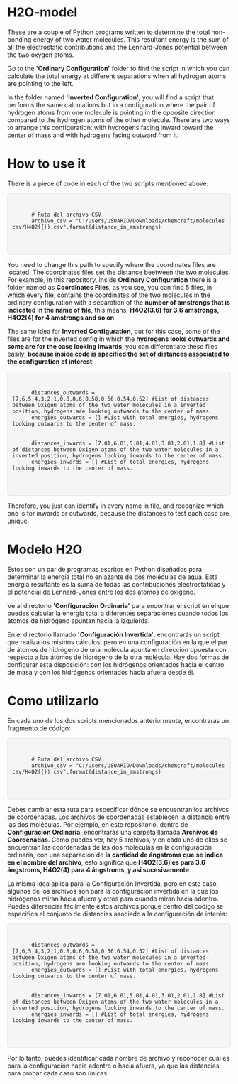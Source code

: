 # H2O-model
These are a couple of Python programs written to determine the total non-bonding energy of two water molecules. This resultant energy is the sum of all the electrostatic contributions and the Lennard-Jones potential between the two oxygen atoms.

Go to the **'Ordinary Configuration'** folder to find the script in which you can calculate the total energy at different separations when all hydrogen atoms are pointing to the left.

In the folder named **'Inverted Configuration'**, you will find a script that performs the same calculations but in a configuration where the pair of hydrogen atoms from one molecule is pointing in the opposite direction compared to the hydrogen atoms of the other molecule. There are two ways to arrange this configuration: with hydrogens facing inward toward the center of mass and with hydrogens facing outward from it.

# How to use it

There is a piece of code in each of the two scripts mentioned above:

<div style="background-color:#f5f5f5; padding:10px; border-radius:5px; border:1px solid #ddd;">
  <pre>
    <code>
      # Ruta del archivo CSV
      archivo_csv = "C:/Users/USUARIO/Downloads/chemcraft/molecules csv/H4O2({}).csv".format(distance_in_amstrongs)
    </code>
  </pre>
</div>

You need to change this path to specify where the coordinates files are located. The coordinates files set the distance beetween the two molecules. For example, in this repository, inside **Ordinary Configuration** there is a folder named as **Coordinates Files**, as you see, you can find 5 files, in which every file, contains the coordinates of the two molecules in the ordinary configuration with a separation of the **number of amstrongs that is indicated in the name of file**, this means, **H4O2(3.6) for 3.6 amstrongs, H4O2(4) for 4 amstrongs and so on**. 

The same idea for **Inverted Configuration**, but for this case, some of the files are for the inverted config in which the **hydrogens looks outwards and some are for the case looking inwards**, you can differentiate these files easily, **because inside code is specified the set of distances associated to the configuration of interest**:

<div style="background-color:#f5f5f5; padding:10px; border-radius:5px; border:1px solid #ddd;">
  <pre>
    <code>
      distances_outwards = [7,6,5,4,3,2,1,0.8,0.6,0.58,0.56,0.54,0.52] #List of distances between Oxigen atoms of the two water molecules in a inverted position, hydrogens are looking outwards to the center of mass.
      energies_outwards = [] #List with total energies, hydrogens looking outwards to the center of mass.
    </code>
    <code>
      distances_inwards = [7.01,6.01,5.01,4.01,3.01,2.01,1.8] #List of distances between Oxigen atoms of the two water molecules in a inverted position, hydrogens looking inwards to the center of mass.
      energies_inwards = [] #List of total energies, hydrogens looking inwards to the center of mass.
    </code>
  </pre>
</div>

Therefore, you just can identify in every name in file, and recognize which one is for inwards or outwards, because the distances to test each case are unique.

# Modelo H2O

Estos son un par de programas escritos en Python diseñados para determinar la energía total no enlazante de dos moléculas de agua. Esta energía resultante es la suma de todas las contribuciones electrostáticas y el potencial de Lennard-Jones entre los dos átomos de oxígeno.

Ve al directorio **'Configuración Ordinaria'** para encontrar el script en el que puedes calcular la energía total a diferentes separaciones cuando todos los átomos de hidrógeno apuntan hacia la izquierda.

En el directorio llamado **'Configuración Invertida'**, encontrarás un script que realiza los mismos cálculos, pero en una configuración en la que el par de átomos de hidrógeno de una molécula apunta en dirección opuesta con respecto a los átomos de hidrógeno de la otra molécula. Hay dos formas de configurar esta disposición: con los hidrógenos orientados hacia el centro de masa y con los hidrógenos orientados hacia afuera desde él.

# Como utilizarlo

En cada uno de los dos scripts mencionados anteriormente, encontrarás un fragmento de código:

<div style="background-color:#f5f5f5; padding:10px; border-radius:5px; border:1px solid #ddd;">
  <pre>
    <code>
      # Ruta del archivo CSV
      archivo_csv = "C:/Users/USUARIO/Downloads/chemcraft/molecules csv/H4O2({}).csv".format(distance_in_amstrongs)
    </code>
  </pre>
</div>

Debes cambiar esta ruta para especificar dónde se encuentran los archivos de coordenadas. Los archivos de coordenadas establecen la distancia entre las dos moléculas. Por ejemplo, en este repositorio, dentro de **Configuración Ordinaria**, encontrarás una carpeta llamada **Archivos de Coordenadas**. Como puedes ver, hay 5 archivos, y en cada uno de ellos se encuentran las coordenadas de las dos moléculas en la configuración ordinaria, con una separación de **la cantidad de ángstroms que se indica en el nombre del archivo**, esto significa que **H4O2(3.6) es para 3.6 ángstroms, H4O2(4) para 4 ángstroms, y así sucesivamente**.

La misma idea aplica para la Configuración Invertida, pero en este caso, algunos de los archivos son para la configuración invertida en la que los hidrógenos miran hacia afuera y otros para cuando miran hacia adentro. Puedes diferenciar fácilmente estos archivos porque dentro del código se especifica el conjunto de distancias asociado a la configuración de interés:

<div style="background-color:#f5f5f5; padding:10px; border-radius:5px; border:1px solid #ddd;">
  <pre>
    <code>
      distances_outwards = [7,6,5,4,3,2,1,0.8,0.6,0.58,0.56,0.54,0.52] #List of distances between Oxigen atoms of the two water molecules in a inverted position, hydrogens are looking outwards to the center of mass.
      energies_outwards = [] #List with total energies, hydrogens looking outwards to the center of mass.
    </code>
    <code>
      distances_inwards = [7.01,6.01,5.01,4.01,3.01,2.01,1.8] #List of distances between Oxigen atoms of the two water molecules in a inverted position, hydrogens looking inwards to the center of mass.
      energies_inwards = [] #List of total energies, hydrogens looking inwards to the center of mass.
    </code>
  </pre>
</div>

Por lo tanto, puedes identificar cada nombre de archivo y reconocer cuál es para la configuración hacia adentro o hacia afuera, ya que las distancias para probar cada caso son únicas.
